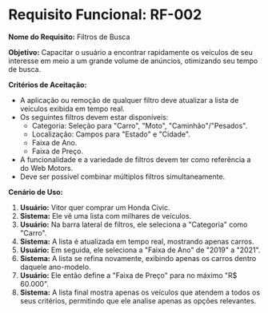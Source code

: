 # Requisito Funcional: RF-002

**Nome do Requisito:** Filtros de Busca

**Objetivo:** Capacitar o usuário a encontrar rapidamente os veículos de seu interesse em meio a um grande volume de anúncios, otimizando seu tempo de busca.

**Critérios de Aceitação:**
* A aplicação ou remoção de qualquer filtro deve atualizar a lista de veículos exibida em tempo real.
* Os seguintes filtros devem estar disponíveis:
    * Categoria: Seleção para "Carro", "Moto", "Caminhão"/"Pesados".
    * Localização: Campos para "Estado" e "Cidade".
    * Faixa de Ano.
    * Faixa de Preço.
* A funcionalidade e a variedade de filtros devem ter como referência a do Web Motors.
* Deve ser possível combinar múltiplos filtros simultaneamente.

**Cenário de Uso:**
1.  **Usuário:** Vitor quer comprar um Honda Civic.
2.  **Sistema:** Ele vê uma lista com milhares de veículos.
3.  **Usuário:** Na barra lateral de filtros, ele seleciona a "Categoria" como "Carro".
4.  **Sistema:** A lista é atualizada em tempo real, mostrando apenas carros.
5.  **Usuário:** Em seguida, ele seleciona a "Faixa de Ano" de "2019" a "2021".
6.  **Sistema:** A lista se refina novamente, exibindo apenas os carros dentro daquele ano-modelo.
7.  **Usuário:** Ele então define a "Faixa de Preço" para no máximo "R$ 60.000".
8.  **Sistema:** A lista final mostra apenas os veículos que atendem a todos os seus critérios, permitindo que ele analise apenas as opções relevantes.